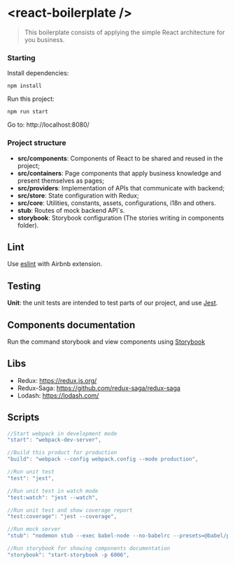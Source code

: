 # <react-boilerplate \/>
> This boilerplate consists of applying the simple React architecture for you business.

  
### Starting

Install dependencies:

```shel
npm install
```

Run this project:

```shel
npm run start
```
Go to: http://localhost:8080/
  

### Project structure

- **src/components**: Components of React to be shared and reused in the project;
- **src/containers**: Page components that apply business knowledge and present themselves as pages;
- **src/providers**: Implementation of APIs that communicate with backend;
- **src/store**: State configuration with Redux;
- **src/core**: Utilities, constants, assets, configurations, i18n and others.
- **stub**: Routes of mock backend API`s.
- **storybook**: Storybook configuration (The stories writing in components folder).


## Lint

Use [eslint](https://eslint.org/) with Airbnb extension.

  

## Testing

**Unit**: the unit tests are intended to test parts of our project, and use [Jest](https://jestjs.io/).

  

## Components documentation

Run the command storybook and view components using [Storybook](https://github.com/storybooks/storybook/)

  

## Libs

- Redux: https://redux.js.org/
- Redux-Saga: https://github.com/redux-saga/redux-saga
- Lodash: https://lodash.com/

  
## Scripts

```javascript
//Start webpack in development mode
"start": "webpack-dev-server",

//Build this product for production
"build": "webpack --config webpack.config --mode production",

//Run unit test
"test": "jest",

//Run unit test in watch mode
"test:watch": "jest --watch",

//Run unit test and show coverage report
"test:coverage": "jest --coverage",

//Run mock server
"stub": "nodemon stub --exec babel-node --no-babelrc --presets=@babel/preset-env",

//Run storybook for showing components documentation
"storybook": "start-storybook -p 6006",
```
